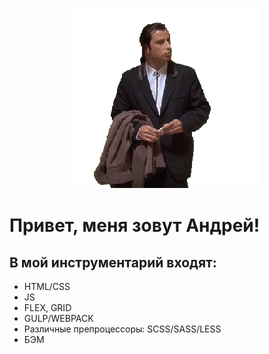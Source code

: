 <p align="center"> <img src="https://github.com/kulakovskyi/kulakovskyi/blob/main/assets/5LSi.gif" / ></p>

<h1>Привет, меня зовут Андрей!</h1>

<h2>В мой инструментарий входят:</h2>

<ul>
  <li>HTML/CSS</li>  
  <li>JS</li>  
  <li>FLEX, GRID</li>  
  <li>GULP/WEBPACK</li>  
  <li>Различные препроцессоры: SCSS/SASS/LESS</li>
  <li>БЭМ</li> 
</ul>




<!--
**kulakovskyi/kulakovskyi** is a ✨ _special_ ✨ repository because its `README.md` (this file) appears on your GitHub profile.

Here are some ideas to get you started:

- 🔭 I’m currently working on ...
- 🌱 I’m currently learning ...
- 👯 I’m looking to collaborate on ...
- 🤔 I’m looking for help with ...
- 💬 Ask me about ...
- 📫 How to reach me: ...
- 😄 Pronouns: ...
- ⚡ Fun fact: ...
-->
